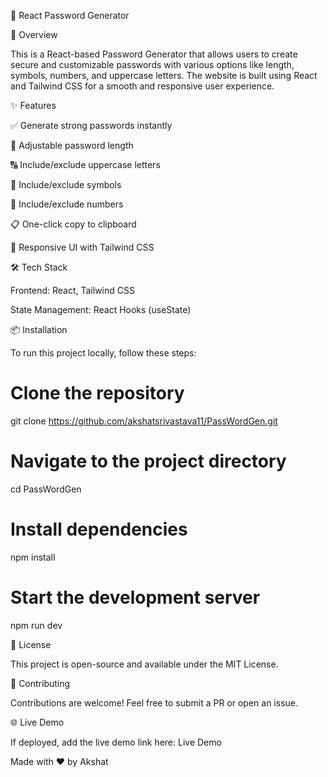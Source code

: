 🔑 React Password Generator

🚀 Overview

This is a React-based Password Generator that allows users to create secure and customizable passwords with various options like length, symbols, numbers, and uppercase letters. The website is built using React and Tailwind CSS for a smooth and responsive user experience.

✨ Features

✅ Generate strong passwords instantly

🔢 Adjustable password length

🔠 Include/exclude uppercase letters

🔣 Include/exclude symbols

🔢 Include/exclude numbers

📋 One-click copy to clipboard

🎨 Responsive UI with Tailwind CSS

🛠 Tech Stack

Frontend: React, Tailwind CSS

State Management: React Hooks (useState)

📦 Installation

To run this project locally, follow these steps:

# Clone the repository
git clone https://github.com/akshatsrivastava11/PassWordGen.git

# Navigate to the project directory
cd PassWordGen

# Install dependencies
npm install

# Start the development server
npm run dev



📜 License

This project is open-source and available under the MIT License.

🤝 Contributing

Contributions are welcome! Feel free to submit a PR or open an issue.

🌐 Live Demo

If deployed, add the live demo link here: Live Demo

Made with ❤️ by Akshat

